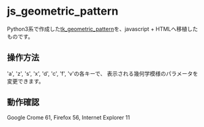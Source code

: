 # js_geometric_pattern
Python3系で作成した[tk_geometric_pattern](https://github.com/enomgithub/tk_geometric_pattern)を、javascript + HTMLへ移植したものです。

## 操作方法
'a', 'z', 's', 'x', 'd', 'c', 'f', 'v'の各キーで、 表示される幾何学模様のパラメータを変更できます。

## 動作確認
Google Crome 61, Firefox 56, Internet Explorer 11
